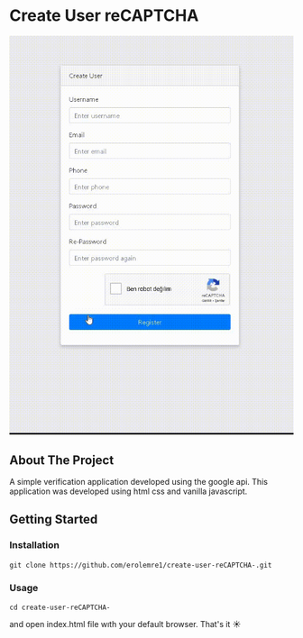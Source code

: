 # Create User reCAPTCHA

![img](https://raw.githubusercontent.com/erolemre1/create-user-reCAPTCHA-/main/formm.gif)

## About The Project

A simple verification application developed using the google api.
This application was developed using html css and vanilla javascript.

## Getting Started

### Installation

```
git clone https://github.com/erolemre1/create-user-reCAPTCHA-.git
```

### Usage

```
cd create-user-reCAPTCHA-
```

and open index.html file wıth your default browser. That's it :sunny:
